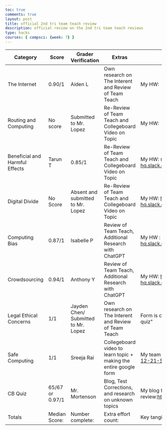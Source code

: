 ```yaml
---
toc: true
comments: true
layout: post
title: official 2nd tri team teach review
description: official review on the 2nd tri team teach reviews
type: hacks
courses: { compsci: {week: 7} }
---
```


| Category |    Score   |   Grader Verification  |  Extras  |  Key Indicators: Blog, GitHub File(s) and Key Commits |
| -------- | ---------- | ---------------------- | -------- | ----------------------------------------------------- |
| The Internet | 0.90/1 | Aiden L | Own research on The Interent and Review of Team Teach | My HW:  |            
| Routing and Computing | No score  |Submitted to Mr. Lopez | Re-Review of Team Teach and Collegeboard Video on Topic | My HW:   |
| Beneficial and Harmful Effects | Tarun T | 0.85/1 | Re-Review of Team Teach and Collegeboard Video on Topic | My HW: submitted on slack https://cs-p-hq.slack.com/archives/D06927MQ0J1/p1701969885999119 | 
| Digital Divide | No Score| Absent and submitted to Mr. Lopez | Re-Review of Team Teach and Collegeboard Video on Topic | My HW: https://cs-p-hq.slack.com/archives/D065C0Q80EL/p1704992666823689 |     
| Computing Bias | 0.87/1 | Isabelle P | Review of Team Teach, Additional Research with ChatGPT | My HW : submitted on slack https://cs-p-hq.slack.com/archives/D069TMCD5B4/p1702400611235589 |         
| Crowdsourcing | 0.94/1 | Anthony Y | Review of Team Teach, Additional Research with ChatGPT | My HW: https://cs-p-hq.slack.com/archives/D06A48HGGBX/p1702573943166469 |             
| Legal Ethical Concerns | 1/1 | Jayden Chen/ Submitted to Mr. Lopez | Own research on The Interent and Review of Team Teach | Form is closed, so no score is avaliable to veiw, scorer said "Full score on makeup quiz" |          
| Safe Computing | 1/1 | Sreeja Rai | Collegeboard video to learn topic + making the entire google form | My team Teach: https://github.com/abby-albert/student/blob/main/_posts/2023-12-21-Safe_Computing.ipynb |              
| CB Quiz | 65/67 or 0.97/1 | Mr. Mortenson | Blog, Test Corrections, and research on unknown topics | My blog for CB quiz review:http://127.0.0.1:4200/student//2024/01/09/college_board_quiz_review.html |
| Totals | Median Score: | Number complete: | Extra effort count: | Key tangible assets count: |




